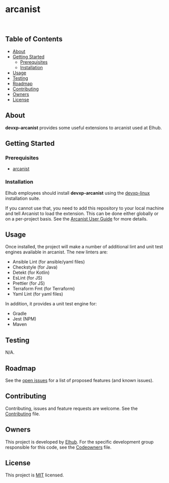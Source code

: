 # arcanist

[<img src="https://img.shields.io/badge/repo-github-blue" alt="">](https://github.com/elhub/devxp-arcanist)
[<img src="https://img.shields.io/badge/issues-jira-orange" alt="">](https://jira.elhub.cloud/issues/?jql=project%20%3D%20%22Team%20Dev%22%20AND%20component%20%3D%20devxp-arcanist%20AND%20status%20!%3D%20Done)
[<img src="https://teamcity.elhub.cloud/app/rest/builds/buildType:(id:DevXp_DevXpArcanist_PublishDocs)/statusIcon" alt="">](https://teamcity.elhub.cloud/project/DevXp_DevXpArcanist?mode=builds#all-projects)
[<img src="https://sonar.elhub.cloud/api/project_badges/measure?project=no.elhub.devxp%3Adevxp-arcanist&metric=alert_status" alt="">](https://sonar.elhub.cloud/dashboard?id=no.elhub.devxp%3Adevxp-arcanist)
[<img src="https://sonar.elhub.cloud/api/project_badges/measure?project=no.elhub.devxp%3Adevxp-arcanist&metric=ncloc" alt="">](https://sonar.elhub.cloud/dashboard?id=no.elhub.devxp%3Adevxp-arcanist)
[<img src="https://sonar.elhub.cloud/api/project_badges/measure?project=no.elhub.devxp%3Adevxp-arcanist&metric=bugs" alt="">](https://sonar.elhub.cloud/dashboard?id=no.elhub.devxp%3Adevxp-arcanist)
[<img src="https://sonar.elhub.cloud/api/project_badges/measure?project=no.elhub.devxp%3Adevxp-arcanist&metric=vulnerabilities" alt="">](https://sonar.elhub.cloud/dashboard?id=no.elhub.devxp%3Adevxp-arcanist)
[<img src="https://sonar.elhub.cloud/api/project_badges/measure?project=no.elhub.devxp%3Adevxp-arcanist&metric=coverage" alt="">](https://sonar.elhub.cloud/dashboard?id=no.elhub.devxp%3Adevxp-arcanist)


## Table of Contents

* [About](#about)
* [Getting Started](#getting-started)
  * [Prerequisites](#prerequisites)
  * [Installation](#installation)
* [Usage](#usage)
* [Testing](#testing)
* [Roadmap](#roadmap)
* [Contributing](#contributing)
* [Owners](#owners)
* [License](#license)


## About

**devxp-arcanist** provides some useful extensions to arcanist used at Elhub.

## Getting Started

### Prerequisites

* [arcanist](https://github.com/phacility/arcanist)

### Installation

Elhub employees should install **devxp-arcanist** using the [devxp-linux](https://github.com/elhub/devxp-linux)
installation suite.

If you cannot use that, you need to add this repository to your local machine and tell Arcanist to load the extension.
This can be done either globally or on a per-project basis. See the
[Arcanist User Guide](https://secure.phabricator.com/book/phabricator/article/arcanist/) for more details.

## Usage

Once installed, the project will make a number of additional lint and unit test engines available in arcanist. The
new linters are:

* Ansible Lint (for ansible/yaml files)
* Checkstyle (for Java)
* Detekt (for Kotlin)
* EsLint (for JS)
* Prettier (for JS)
* Terraform Fmt (for Terraform)
* Yaml Lint (for yaml files)

In addition, it provides a unit test engine for:

* Gradle
* Jest (NPM)
* Maven

## Testing

N/A.

## Roadmap

See the [open issues](https://jira.elhub.cloud/issues/?jql=project%20%3D%20TD%20AND%20component%20%3D%20devxp-arcanist%20AND%20resolution%20%3D%20Unresolved) for a list of proposed features (and known issues).

## Contributing

Contributing, issues and feature requests are welcome. See the
[Contributing](https://github.com/elhub/devxp-arcanist/blob/main/CONTRIBUTING.md) file.

## Owners

This project is developed by [Elhub](https://elhub.no). For the specific development group responsible for this
code, see the [Codeowners](https://github.com/elhub/devxp-arcanist/blob/main/CODEOWNERS) file.

## License

This project is [MIT](https://github.com/elhub/devxp-arcanist/blob/main/LICENSE.md) licensed.
